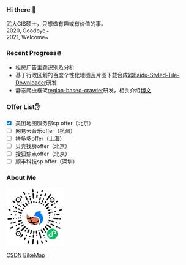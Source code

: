 ### Hi there 👋

武大GIS硕士，只想做有趣或有价值的事。  
2020, Goodbye~  
2021, Welcome~  

### Recent Progress:fire:

- 租房广告主题识别及分析
- 基于行政区划的百度个性化地图瓦片图下载合成器[Baidu-Styled-Tile-Downloader](https://github.com/ly15927086342/Baidu-Styled-Tile-Downloader)研发
- 静态爬虫框架[region-based-crawler](https://github.com/ly15927086342/region-based-crawler)研发，相关介绍[博文](https://blog.csdn.net/lyandgh/article/details/109599132)

### Offer List:raised_hand:

- [x] 美团地图服务部sp offer（北京）
- [ ] 网易云音乐offer（杭州）
- [ ] 拼多多offer（上海）
- [ ] 贝壳找房offer（北京）
- [ ] 搜狐焦点offer（北京）
- [ ] 顺丰科技sp offer（深圳）

### About Me

<img src="./wxcode.jpg" height=150 width=150 />

[CSDN](https://blog.csdn.net/lyandgh)
[BikeMap](https://railwayhs.cn/bikemap/map.html)

<!--
**ly15927086342/ly15927086342** is a ✨ _special_ ✨ repository because its `README.md` (this file) appears on your GitHub profile.

Here are some ideas to get you started:

- 🔭 I’m currently working on ...
- 🌱 I’m currently learning ...
- 👯 I’m looking to collaborate on ...
- 🤔 I’m looking for help with ...
- 💬 Ask me about ...
- 📫 How to reach me: ...
- 😄 Pronouns: ...
- ⚡ Fun fact: ...
-->
